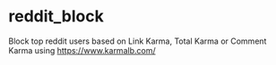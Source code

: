 # reddit_block
Block top reddit users based on Link Karma, Total Karma or Comment Karma using https://www.karmalb.com/
